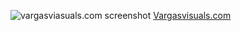 ![vargasviasuals.com screenshot](https://image.ibb.co/jpy8Ob/vargasvisuals_com.png"VargasVisuals.com")
<a href="https://Vargasvisuals.com">Vargasvisuals.com</a>
